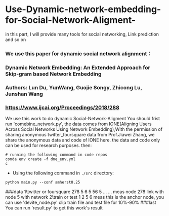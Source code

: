 # Use-Dynamic-network-embedding-for-Social-Network-Aligment-
in this part, I will provide many tools for social networking, Link prediction and so on
### We use this paper for dynamic social network alignment：
### Dynamic Network Embedding: An Extended Approach for Skip-gram based Network Embedding
### Authors: Lun Du, YunWang, Guojie Songy, Zhicong Lu, Junshan Wang
### https://www.ijcai.org/Proceedings/2018/288
We use this work to do dynamic Social-Network-Aligment
You should frist 
                              run  'comebine_network.py',
      the data comes from IONE(Aligning Users Across Social Networks Using Network Embedding),With the permission of sharing anonymous twitter_foursquare data from Prof.Jiawei Zhang, we share the anonymous data and code of IONE here. the data and code only can be used for research purposes.
then:
```shell
# running the following command in code repos
conda env create -f dne_env.yml
c
```
- Using the following command in `./src` directory:
```shell
python main.py --conf amherst0.25
```
###data
1\twitter or foursquare
278  5
6    5
56  5
... ...
meas node 278 link with node 5 with network
2\train or test
1
2
5
6
meas this is the anchor node, you can use 'devite_node.py' clip train file and test file for 10%-90%
###last
  You can
           run 'result.py'  to get this work's result
